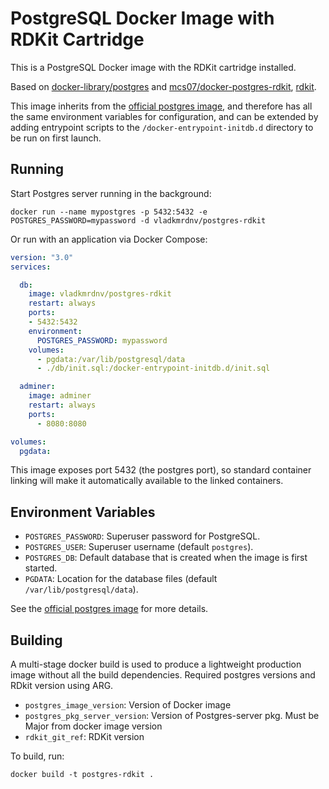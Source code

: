 # PostgreSQL Docker Image with RDKit Cartridge

This is a PostgreSQL Docker image with the RDKit cartridge installed.

Based on [docker-library/postgres](https://github.com/docker-library/postgres) and [mcs07/docker-postgres-rdkit](https://github.com/mcs07/docker-postgres-rdkit), [rdkit](https://github.com/rdkit/rdkit).


This image inherits from the [official postgres image](https://hub.docker.com/_/postgres/), and therefore has all the same environment variables for configuration, and can be extended by adding entrypoint scripts to the `/docker-entrypoint-initdb.d` directory to be run on first launch.

## Running

Start Postgres server running in the background:

    docker run --name mypostgres -p 5432:5432 -e POSTGRES_PASSWORD=mypassword -d vladkmrdnv/postgres-rdkit

Or run with an application via Docker Compose:

```yaml
version: "3.0"
services:

  db:
    image: vladkmrdnv/postgres-rdkit
    restart: always
    ports:
    - 5432:5432
    environment:
      POSTGRES_PASSWORD: mypassword
    volumes:
      - pgdata:/var/lib/postgresql/data
      - ./db/init.sql:/docker-entrypoint-initdb.d/init.sql

  adminer:
    image: adminer
    restart: always
    ports:
      - 8080:8080

volumes:
  pgdata:
```

This image exposes port 5432 (the postgres port), so standard container linking will make it automatically available to the linked containers.

## Environment Variables

- `POSTGRES_PASSWORD`: Superuser password for PostgreSQL.
- `POSTGRES_USER`: Superuser username (default `postgres`).
- `POSTGRES_DB`: Default database that is created when the image is first started.
- `PGDATA`: Location for the database files (default `/var/lib/postgresql/data`).

See the [official postgres image](https://hub.docker.com/_/postgres/) for more details.

## Building

A multi-stage docker build is used to produce a lightweight production image without all the build dependencies. 
Required postgres versions and RDkit version using ARG.
- `postgres_image_version`: Version of Docker image
- `postgres_pkg_server_version`: Version of Postgres-server pkg. Must be Major from docker image version
- `rdkit_git_ref`: RDKit version

To build, run:

    docker build -t postgres-rdkit .